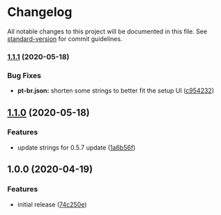 # Changelog

All notable changes to this project will be documented in this file. See [standard-version](https://github.com/conventional-changelog/standard-version) for commit guidelines.

### [1.1.1](https://gitlab.com/foundryvtt-pt-br/core/compare/v1.1.0...v1.1.1) (2020-05-18)


### Bug Fixes

* **pt-br.json:** shorten some strings to better fit the setup UI ([c954232](https://gitlab.com/foundryvtt-pt-br/core/commit/c954232c8e1d41533c2bc1c05fcb4bc65ed1cf3e))

## [1.1.0](https://gitlab.com/foundryvtt-pt-br/core/compare/v1.0.0...v1.1.0) (2020-05-18)


### Features

* update strings for 0.5.7 update ([1a6b56f](https://gitlab.com/foundryvtt-pt-br/core/commit/1a6b56fce373349202d4644e181279df4212f88f))

## 1.0.0 (2020-04-19)


### Features

* initial release ([74c250e](https://gitlab.com/foundryvtt-pt-br/core/commit/74c250e9ac45fe64608f6dbe53b88d0dd79dd46e))
